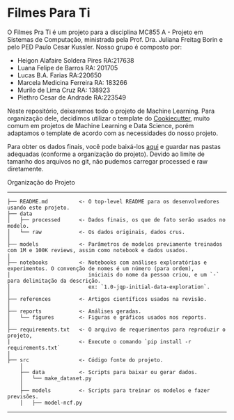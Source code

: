 # Filmes Para Ti

O Filmes Pra Ti é um projeto para a disciplina MC855 A - Projeto em Sistemas de Computação, ministrada pela Prof. Dra. Juliana Freitag Borin e pelo PED Paulo Cesar Kussler.
Nosso grupo é composto por:
- Heigon Alafaire Soldera Pires RA:217638
- Luana Felipe de Barros      RA: 201705
- Lucas B.A. Farias RA:220650
- Marcela Medicina Ferreira RA: 183266
- Murilo de Lima Cruz RA: 138923
- Piethro Cesar de Andrade RA:223549

Neste repositório, deixaremos todo o projeto de Machine Learning. Para organização dele, decidimos utilizar o template do <a target="_blank" href="https://drivendata.github.io/cookiecutter-data-science/">Cookiecutter</a>, muito comum em projetos de Machine Learning e Data Science, porém adaptamos o template de acordo com as necessidades do nosso projeto.

Para obter os dados finais, você pode baixá-los <a target="_blank" href="https://drive.google.com/drive/folders/1eABXKaebgqPZEvNfjDPIWcwFmir05Fg-?usp=sharing">aqui</a> e guardar nas pastas adequadas (conforme a organização do projeto). Devido ao limite de tamanho dos arquivos no git, não pudemos carregar processed e raw diretamente. 

Organização do Projeto 

------------

    ├── README.md          <- O top-level README para os desenvolvedores usando este projeto.
    ├── data
    │   ├── processed      <- Dados finais, os que de fato serão usados no modelo.
    │   └── raw            <- Os dados originais, dados crus.
    │    
    ├── models             <- Parâmetros de modelos previamente treinados com 1M e 100K reviews, assim como notebook e dados usados.
    │
    ├── notebooks          <- Notebooks com análises exploratórias e experimentos. O convenção de nomes é um número (para ordem), 
    │                         iniciais do nome da pessoa criou, e um `-` para delimitação da descrição. 
    │                         ex: `1.0-jqp-initial-data-exploration`.
    │
    ├── references         <- Artigos científicos usados na revisão. 
    │
    ├── reports            <- Análises geradas.
    │   └── figures        <- Figuras e gráficos usados nos reports.
    │
    ├── requirements.txt   <- O arquivo de requerimentos para reproduzir o projeto, 
    |                      <- Execute o comando `pip install -r requirements.txt` 
    │
    ├── src                <- Código fonte do projeto.
        │
        ├── data           <- Scripts para baixar ou gerar dados.
        │   └── make_dataset.py
        │
        ├── models         <- Scripts para treinar os modelos e fazer previsões.
        │   ├── model-ncf.py

  


--------
